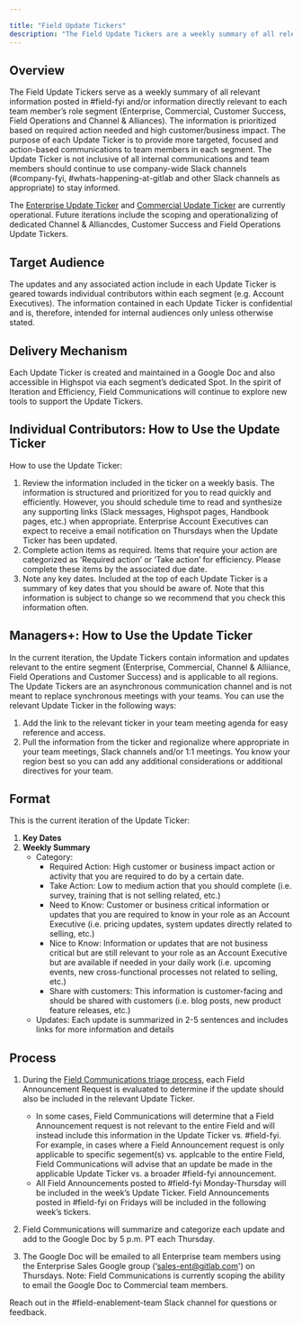 ```yaml
---

title: "Field Update Tickers"
description: "The Field Update Tickers are a weekly summary of all relevant updates to the Field."
---
```








## Overview

The Field Update Tickers serve as a weekly summary of all relevant information posted in #field-fyi and/or information directly relevant to each team member’s role segment (Enterprise, Commercial, Customer Success, Field Operations and Channel & Alliances). The information is prioritized based on required action needed and high customer/business impact. The purpose of each Update Ticker is to provide more targeted, focused and action-based communications to team members in each segment. The Update Ticker is not inclusive of all internal communications and team members should continue to use company-wide Slack channels (#company-fyi, #whats-happening-at-gitlab and other Slack channels as appropriate) to stay informed.

The [Enterprise Update Ticker](https://docs.google.com/document/d/18SfdalBZDQyhnN0X7LwCRQmSfv3iiK59JPuj85f6Zkc/edit?usp=sharing) and [Commercial Update Ticker](https://docs.google.com/document/d/1B72XVov_xZN7ESqKL6wbykHDBivw_mygmeQ2AXdBFyE/edit?usp=sharing) are currently operational. Future iterations include the scoping and operationalizing of dedicated Channel & Alliancdes, Customer Success and Field Operations
Update Tickers.

## Target Audience

The updates and any associated action include in each Update Ticker is geared towards  individual contributors within each segment (e.g. Account Executives). The information contained in each Update Ticker is confidential and is, therefore, intended for internal audiences only unless otherwise stated.

## Delivery Mechanism

Each Update Ticker is created and maintained in a Google Doc and also accessible in Highspot via each segment’s dedicated Spot. In the spirit of Iteration and Efficiency, Field Communications will continue to explore new tools to support the Update Tickers.

## Individual Contributors: How to Use the Update Ticker

How to use the Update Ticker:

1. Review the information included in the ticker on a weekly basis. The information is structured and prioritized for you to read quickly and efficiently. However, you should schedule time to read and synthesize any supporting links (Slack messages, Highspot pages, Handbook pages, etc.) when appropriate. Enterprise Account Executives can expect to receive a email notification on Thursdays when the Update Ticker has been updated.
2. Complete action items as required. Items that require your action are categorized as ‘Required action’ or ‘Take action’ for efficiency. Please complete these items by the associated due date.
3. Note any key dates. Included at the top of each Update Ticker is a summary of key dates that you should be aware of. Note that this information is subject to change so we recommend that you check this information often.

## Managers+: How to Use the Update Ticker

In the current iteration, the Update Tickers contain information and updates relevant to the entire segment (Enterprise, Commercial, Channel & Alliiance, Field Operations and Customer Success) and is applicable to all regions. The Update Tickers are an asynchronous communication channel and is not meant to replace synchronous meetings with your teams. You can use the relevant Update Ticker in the following ways:

1. Add the link to the relevant ticker in your team meeting agenda for easy reference and access.
2. Pull the information from the ticker and regionalize where appropriate in your team meetings, Slack channels and/or 1:1 meetings. You know your region best so you can add any additional considerations or additional directives for your team.


## Format

This is the current iteration of the Update Ticker:

1. **Key Dates**
2. **Weekly Summary**
   - Category:
      - Required Action: High customer or business impact action or activity that you are required to do by a certain date.
      - Take Action: Low to medium action that you should complete (i.e. survey, training that is not selling related, etc.)
      - Need to Know: Customer or business critical information or updates that you are required to know in your role as an Account Executive (i.e. pricing updates, system updates directly related to selling, etc.)
      - Nice to Know: Information or updates that are not business critical but are still relevant to your role as an Account Executive but are available if needed in your daily work (i.e. upcoming events, new cross-functional processes not related to selling, etc.)
      - Share with customers: This information is customer-facing and should be shared with customers (i.e. blog posts, new product feature releases, etc.)
   - Updates:
        Each update is summarized in 2-5 sentences and includes links for more information and details


## Process

1. During the [Field Communications triage process](https://about.gitlab.com/handbook/sales/field-communications/#how-to-use), each Field Announcement Request is evaluated to determine if the update should also be included in the relevant Update Ticker.

   - In some cases, Field Communications will determine that a Field Announcement request is not relevant to the entire Field and will instead include this information in the Update Ticker vs. #field-fyi. For example, in cases where a Field Announcement request is only applicable to specific segement(s) vs. applcable to the entire Field, Field Communications will advise that an update be made in the applicable Update Ticker vs. a broader #field-fyi announcement.
   - All Field Announcements posted to #field-fyi Monday-Thursday  will be included in the week’s Update Ticker. Field Announcements posted in #field-fyi on Fridays will be included in the following week’s tickers.

2. Field Communications will summarize and categorize each update and add to the Google Doc by 5 p.m. PT each Thursday.
3. The Google Doc will be emailed to all Enterprise team members using the Enterprise Sales Google group (‘sales-ent@gitlab.com') on Thursdays. Note: Field Communications is currently scoping the ability to email the Google Doc to Commercial team members.

Reach out in the #field-enablement-team Slack channel for questions or feedback.
